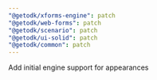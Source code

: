 ```yaml
---
"@getodk/xforms-engine": patch
"@getodk/web-forms": patch
"@getodk/scenario": patch
"@getodk/ui-solid": patch
"@getodk/common": patch
---
```


Add initial engine support for appearances
